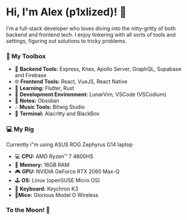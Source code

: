 # Hi, I'm Alex (p1xlized)! 👋

I'm a full-stack developer who loves diving into the nitty-gritty of both backend and frontend tech. I enjoy tinkering with all sorts of tools and settings, figuring out solutions to tricky problems.

### 🔨 My Toolbox

- 🚀 **Backend Tools:** Express, Knex, Apollo Server, GraphQL, Supabase and Firebase
- 🌐 **Frontend Tools:** React, VueJS, React Native
- 📑 **Learning:** Flutter, Rust
- 🔨 **Development Environment:** LunarVim, VSCode (VSCodium)
- 📑 **Notes:** Obsidian
- 🎶 **Music Tools:** Bitwig Studio
- 👾 **Terminal:** Alacritty and BlackBox

### 💻 My Rig
Currently i"m using ASUS ROG Zephyrus G14 laptop
- 💻 **CPU:** AMD Ryzen™ 7 4800HS
- 🧠 **Memory:** 16GB RAM
- 🎮 **GPU:** NVIDIA GeForce RTX 2060 Max-Q 
- 🕹️ **OS:** Linux (openSUSE Micro OS)
- 🎹 **Keyboard:** Keychron K3
- 🎯**Mice:** Glorious Model O Wireless

### To the Moon! 🚀




